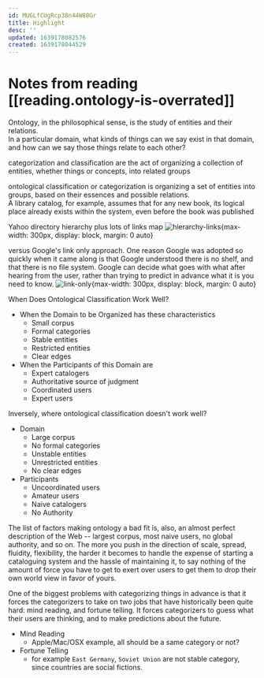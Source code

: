 ```yaml
---
id: MUGLfCUgRcp38n44W80Gr
title: Highlight
desc: ''
updated: 1639178082576
created: 1639178044529
---
```

# Notes from reading [[reading.ontology-is-overrated]]

Ontology, in the philosophical sense, is the study of entities and their relations.  
In a particular domain, what kinds of things can we say exist in that domain, and how can we say those things relate to each other?

categorization and classification are the act of organizing a collection of entities, whether things or concepts, into related groups

ontological classification or categorization is organizing a set of entities into groups, based on their essences and possible relations.  
A library catalog, for example, assumes that for any new book, its logical place already exists within the system, even before the book was published

Yahoo directory hierarchy plus lots of links map
![hierarchy-links](https://i.imgur.com/vqlPoTX.jpg){max-width: 300px, display: block, margin: 0 auto}

versus Google's link only approach. One reason Google was adopted so quickly when it came along is that Google understood there is no shelf, and that there is no file system. Google can decide what goes with what after hearing from the user, rather than trying to predict in advance what it is you need to know.
![link-only](https://i.imgur.com/x1IXEhi.jpg){max-width: 300px, display: block, margin: 0 auto}

When Does Ontological Classification Work Well?  
- When the Domain to be Organized has these characteristics 
    - Small corpus
    - Formal categories
    - Stable entities
    - Restricted entities
    - Clear edges
- When the Participants of this Domain are
    - Expert catalogers
    - Authoritative source of judgment
    - Coordinated users
    - Expert users

Inversely, where ontological classification doesn't work well?
- Domain
    - Large corpus
    - No formal categories
    - Unstable entities
    - Unrestricted entities
    - No clear edges
- Participants
    - Uncoordinated users
    - Amateur users
    - Naive catalogers
    - No Authority

The list of factors making ontology a bad fit is, also, an almost perfect description of the Web -- largest corpus, most naive users, no global authority, and so on. The more you push in the direction of scale, spread, fluidity, flexibility, the harder it becomes to handle the expense of starting a cataloguing system and the hassle of maintaining it, to say nothing of the amount of force you have to get to exert over users to get them to drop their own world view in favor of yours.

One of the biggest problems with categorizing things in advance is that it forces the categorizers to take on two jobs that have historically been quite hard: mind reading, and fortune telling. It forces categorizers to guess what their users are thinking, and to make predictions about the future.
- Mind Reading
    - Apple/Mac/OSX example, all should be a same category or not?
- Fortune Telling
    - for example `East Germany`, `Soviet Union` are not stable category, since countries are social fictions.
